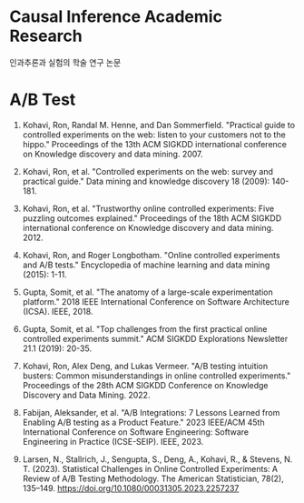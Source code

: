 # Causal Inference Academic Research

인과추론과 실험의 학술 연구 논문 

# A/B Test

1. Kohavi, Ron, Randal M. Henne, and Dan Sommerfield. "Practical guide to controlled experiments on the web: listen to your customers not to the hippo." Proceedings of the 13th ACM SIGKDD international conference on Knowledge discovery and data mining. 2007.

2. Kohavi, Ron, et al. "Controlled experiments on the web: survey and practical guide." Data mining and knowledge discovery 18 (2009): 140-181.

3. Kohavi, Ron, et al. "Trustworthy online controlled experiments: Five puzzling outcomes explained." Proceedings of the 18th ACM SIGKDD international conference on Knowledge discovery and data mining. 2012.

4. Kohavi, Ron, and Roger Longbotham. "Online controlled experiments and A/B tests." Encyclopedia of machine learning and data mining (2015): 1-11.

5. Gupta, Somit, et al. "The anatomy of a large-scale experimentation platform." 2018 IEEE International Conference on Software Architecture (ICSA). IEEE, 2018.

5. Gupta, Somit, et al. "Top challenges from the first practical online controlled experiments summit." ACM SIGKDD Explorations Newsletter 21.1 (2019): 20-35.

6. Kohavi, Ron, Alex Deng, and Lukas Vermeer. "A/B testing intuition busters: Common misunderstandings in online controlled experiments." Proceedings of the 28th ACM SIGKDD Conference on Knowledge Discovery and Data Mining. 2022.

7. Fabijan, Aleksander, et al. "A/B Integrations: 7 Lessons Learned from Enabling A/B testing as a Product Feature." 2023 IEEE/ACM 45th International Conference on Software Engineering: Software Engineering in Practice (ICSE-SEIP). IEEE, 2023.

8. Larsen, N., Stallrich, J., Sengupta, S., Deng, A., Kohavi, R., & Stevens, N. T. (2023). Statistical Challenges in Online Controlled Experiments: A Review of A/B Testing Methodology. The American Statistician, 78(2), 135–149. https://doi.org/10.1080/00031305.2023.2257237
